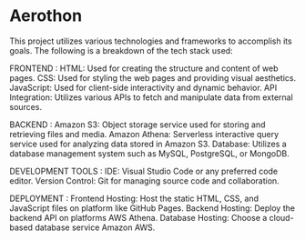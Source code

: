 # Aerothon
This project utilizes various technologies and frameworks to accomplish its goals. The following is a breakdown of the tech stack used:

FRONTEND :
HTML: Used for creating the structure and content of web pages.
CSS: Used for styling the web pages and providing visual aesthetics.
JavaScript: Used for client-side interactivity and dynamic behavior.
API Integration: Utilizes various APIs to fetch and manipulate data from external sources.

BACKEND :
Amazon S3: Object storage service used for storing and retrieving files and media.
Amazon Athena: Serverless interactive query service used for analyzing data stored in Amazon S3.
Database: Utilizes a database management system such as MySQL, PostgreSQL, or MongoDB.

DEVELOPMENT TOOLS :
IDE: Visual Studio Code or any preferred code editor.
Version Control: Git for managing source code and collaboration.

DEPLOYMENT :
Frontend Hosting: Host the static HTML, CSS, and JavaScript files on platform like  GitHub Pages.
Backend Hosting: Deploy the backend API on platforms  AWS Athena.
Database Hosting: Choose a cloud-based database service  Amazon AWS.

